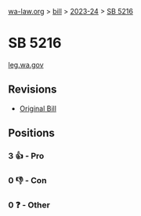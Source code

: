 [wa-law.org](/) > [bill](/bill/) > [2023-24](/bill/2023-24/) > [SB 5216](/bill/2023-24/sb/5216/)

# SB 5216
[leg.wa.gov](https://app.leg.wa.gov/billsummary?BillNumber=5216&Year=2023&Initiative=false)

## Revisions
* [Original Bill](1/)

## Positions
### 3 👍 - Pro

### 0 👎 - Con

### 0 ❓ - Other
